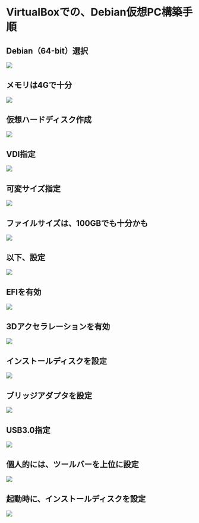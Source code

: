 # VirtualBoxでの、Debian仮想PC構築手順

## Debian（64-bit）選択
![](/img/VirtualBox_001.png)
## メモリは4Gで十分
![](/img/VirtualBox_002.png)
## 仮想ハードディスク作成
![](/img/VirtualBox_003.png)
## VDI指定
![](/img/VirtualBox_004.png)
## 可変サイズ指定
![](/img/VirtualBox_005.png)
## ファイルサイズは、100GBでも十分かも
![](/img/VirtualBox_006.png)
## 以下、設定
![](/img/VirtualBox_007.png)
## EFIを有効
![](/img/VirtualBox_008.png)
## 3Dアクセラレーションを有効
![](/img/VirtualBox_009.png)
## インストールディスクを設定
![](/img/VirtualBox_010.png)
## ブリッジアダプタを設定
![](/img/VirtualBox_011.png)
## USB3.0指定
![](/img/VirtualBox_012.png)
## 個人的には、ツールバーを上位に設定
![](/img/VirtualBox_013.png)
## 起動時に、インストールディスクを設定
![](/img/VirtualBox_014.png)